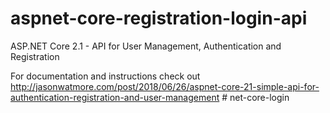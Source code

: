 # aspnet-core-registration-login-api

ASP.NET Core 2.1 - API for User Management, Authentication and Registration

For documentation and instructions check out http://jasonwatmore.com/post/2018/06/26/aspnet-core-21-simple-api-for-authentication-registration-and-user-management
#   n e t - c o r e - l o g i n  
 